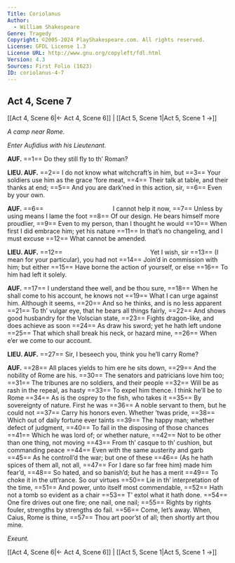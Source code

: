 ```yaml
---
Title: Coriolanus
Author: 
  - William Shakespeare
Genre: Tragedy
Copyright: ©2005-2024 PlayShakespeare.com. All rights reserved.
License: GFDL License 1.3
License URL: http://www.gnu.org/copyleft/fdl.html
Version: 4.3
Sources: First Folio (1623)
ID: coriolanus-4-7
---
```


## Act 4, Scene 7
[[Act 4, Scene 6|← Act 4, Scene 6]] | [[Act 5, Scene 1|Act 5, Scene 1 →]]

*A camp near Rome.*

*Enter Aufidius with his Lieutenant.*

**AUF.**
==1== Do they still fly to th’ Roman?

**LIEU. AUF.**
==2== I do not know what witchcraft’s in him, but
==3== Your soldiers use him as the grace ’fore meat,
==4== Their talk at table, and their thanks at end;
==5== And you are dark’ned in this action, sir,
==6== Even by your own.

**AUF.**
==6==            I cannot help it now,
==7== Unless by using means I lame the foot
==8== Of our design. He bears himself more proudlier,
==9== Even to my person, than I thought he would
==10== When first I did embrace him; yet his nature
==11== In that’s no changeling, and I must excuse
==12== What cannot be amended.

**LIEU. AUF.**
==12==               Yet I wish, sir
==13== (I mean for your particular), you had not
==14== Join’d in commission with him; but either
==15== Have borne the action of yourself, or else
==16== To him had left it solely.

**AUF.**
==17== I understand thee well, and be thou sure,
==18== When he shall come to his account, he knows not
==19== What I can urge against him. Although it seems,
==20== And so he thinks, and is no less apparent
==21== To th’ vulgar eye, that he bears all things fairly,
==22== And shows good husbandry for the Volscian state,
==23== Fights dragon-like, and does achieve as soon
==24== As draw his sword; yet he hath left undone
==25== That which shall break his neck, or hazard mine,
==26== When e’er we come to our account.

**LIEU. AUF.**
==27== Sir, I beseech you, think you he’ll carry Rome?

**AUF.**
==28== All places yields to him ere he sits down,
==29== And the nobility of Rome are his.
==30== The senators and patricians love him too;
==31== The tribunes are no soldiers, and their people
==32== Will be as rash in the repeal, as hasty
==33== To expel him thence. I think he’ll be to Rome
==34== As is the osprey to the fish, who takes it
==35== By sovereignty of nature. First he was
==36== A noble servant to them, but he could not
==37== Carry his honors even. Whether ’twas pride,
==38== Which out of daily fortune ever taints
==39== The happy man; whether defect of judgment,
==40== To fail in the disposing of those chances
==41== Which he was lord of; or whether nature,
==42== Not to be other than one thing, not moving
==43== From th’ casque to th’ cushion, but commanding peace
==44== Even with the same austerity and garb
==45== As he controll’d the war; but one of these
==46== (As he hath spices of them all, not all,
==47== For I dare so far free him) made him fear’d,
==48== So hated, and so banish’d; but he has a merit
==49== To choke it in the utt’rance. So our virtues
==50== Lie in th’ interpretation of the time,
==51== And power, unto itself most commendable,
==52== Hath not a tomb so evident as a chair
==53== T’ extol what it hath done.
==54== One fire drives out one fire; one nail, one nail;
==55== Rights by rights fouler, strengths by strengths do fail.
==56== Come, let’s away. When, Caius, Rome is thine,
==57== Thou art poor’st of all; then shortly art thou mine.

*Exeunt.*

[[Act 4, Scene 6|← Act 4, Scene 6]] | [[Act 5, Scene 1|Act 5, Scene 1 →]]
